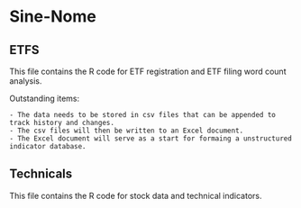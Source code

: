 # Sine-Nome

## ETFS

This file contains the R code for ETF registration and ETF filing word count analysis. 

Outstanding items:

    - The data needs to be stored in csv files that can be appended to track history and changes. 
    - The csv files will then be written to an Excel document.
    - The Excel document will serve as a start for formaing a unstructured indicator database. 

## Technicals

This file contains the R code for stock data and technical indicators.
